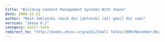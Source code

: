 ```yaml
---
title: "Building Content Management Systems With Jease"
date: 2009-11-21
author: "Maik Jablonski (maik dot jablonski (at) gmail dot com)"
version: "Jease 0.2"
category: small-talk
redirect_to: "http://books.zkoss.org/wiki/Small Talks/2009/November/Building Content Management Systems With Jease"
---
```

